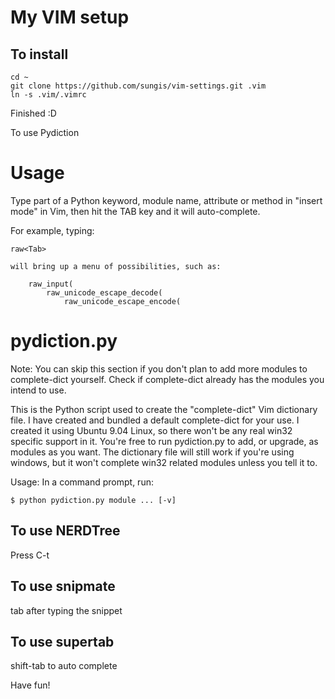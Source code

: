 My VIM setup
===========

To install
----------

```
cd ~
git clone https://github.com/sungis/vim-settings.git .vim
ln -s .vim/.vimrc
```

Finished :D

To use Pydiction 

Usage
=====
Type part of a Python keyword, module name, attribute or method in "insert mode" in Vim, then hit the TAB key and it will auto-complete.

For example, typing:

    raw<Tab>

    will bring up a menu of possibilities, such as:

        raw_input(
            raw_unicode_escape_decode(
                raw_unicode_escape_encode(

pydiction.py
============
Note: You can skip this section if you don't plan to add more modules to complete-dict yourself.  Check if complete-dict already has the modules you intend to use.

This is the Python script used to create the "complete-dict" Vim dictionary file.  I have created and bundled a default complete-dict for your use. I created it using Ubuntu 9.04 Linux, so there won't be any real win32 specific support in it. You're free to run pydiction.py to add, or upgrade, as modules as you want.  The dictionary file will still work if you're using windows, but it won't complete win32 related modules unless you tell it to.      

Usage: In a command prompt, run:

    $ python pydiction.py module ... [-v]


To use NERDTree
---------------
Press C-t

To use snipmate
---------------
tab after typing the snippet

To use supertab
---------------
shift-tab to auto complete

Have fun!
